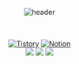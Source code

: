 <div align="center"> 

  ![header](https://capsule-render.vercel.app/api?type=cylinder&color=000000&height=150&section=header&text=YGY515%20&fontColor=ffffff&fontSize=70&animation=fadeIn&fontAlignY=55&desc=%20&descAlignY=62&descAlign=62)

<br/>
<br/>
  <div>
      <a href = "https://sicarope-dev.tistory.com/"> <img alt="Tistory" src ="https://img.shields.io/badge/Tistory-E34F26.svg?&style=for-the-badge&logo=Tistoty&logo=Tistory=white"/></a>
      <a href = "https://www.notion.so/Notion-d1df5a3c904344eb9cf0adc244d56bce?pvs=4"> <img alt="Notion" src ="https://img.shields.io/badge/Notion-000000.svg?&style=for-the-badge&logo=Notion&logoColor=white"/></a> 
  </div> 

<img src="https://img.shields.io/badge/unity-000000?style=for-the-badge&logo=unity&logoColor=white">
<img src="https://img.shields.io/badge/c%23-512BD4.svg?style=for-the-badge&logo=c-sharp&logoColor=white"/>
<img src="https://img.shields.io/badge/c++-%2300599C.svg?style=for-the-badge&logo=c%2B%2B&logoColor=white"/>

</div>
